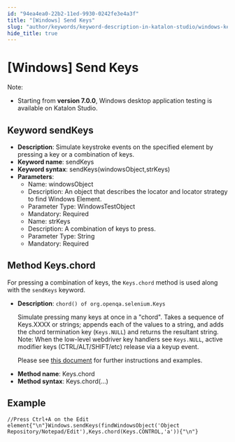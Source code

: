 ```yaml
---
id: "94ea4ea0-22b2-11ed-9930-0242fe3e4a3f"
title: "[Windows] Send Keys"
slug: "author/keywords/keyword-description-in-katalon-studio/windows-keywords/windows-send-keys"
hide_title: true
---
```


# <a id="id_0" class="anchor_top_offset"/><a id="ariaid-title1" class="anchor_top_offset"/>[Windows] Send Keys

              
<div xmlns="http://www.w3.org/1999/xhtml" className="note note note_note" id="id_0__id"><span className="note__title">Note:</span> 
  <ul className="ul"><li className="li"><p className="p">Starting from <strong className="ph b">version 7.0.0</strong>, Windows desktop
        application testing is available on Katalon Studio.</p></li></ul>
</div>
      

## <a id="id_0__id_1" class="anchor_top_offset"/>Keyword sendKeys

              
<ul xmlns="http://www.w3.org/1999/xhtml" className="ul"><li className="li">     <strong className="ph b">Description</strong>: Simulate keystroke events on the     specified element by pressing a key or a combination of keys.</li><li className="li">     <strong className="ph b">Keyword name</strong>: sendKeys</li><li className="li">     <strong className="ph b">Keyword syntax</strong>:     sendKeys(windowsObject,strKeys)</li><li className="li">     <strong className="ph b">Parameters</strong>:      <ul className="ul"><li className="li">Name: windowsObject</li><li className="li">Description: An object that describes the locator and locator         strategy to find Windows Element.</li><li className="li">Parameter Type: WindowsTestObject</li><li className="li">Mandatory: Required</li><li className="li">Name: strKeys</li><li className="li">Description: A combination of keys to press.</li><li className="li">Parameter Type: String</li><li className="li">Mandatory: Required</li></ul>   </li></ul> 
      

## <a id="id_0__id_2" class="anchor_top_offset"/>Method Keys.chord

              
<p xmlns="http://www.w3.org/1999/xhtml" className="p">For pressing a combination of keys, the <code className="ph codeph">Keys.chord</code>   method is used along with the <code className="ph codeph">sendKeys</code> keyword.</p> 
      
<ul xmlns="http://www.w3.org/1999/xhtml" className="ul"><li className="li">     <p className="p"><strong className="ph b">Description</strong>: <code className="ph codeph">chord() of org.openqa.selenium.Keys</code></p><p className="p">Simulate pressing many keys at once in a "chord". Takes a       sequence of Keys.XXXX or strings; appends each of the values to a       string, and adds the chord termination key (<code className="ph codeph">Keys.NULL</code>)       and returns the resultant string. Note: When the low-level       webdriver key handlers see <code className="ph codeph">Keys.NULL</code>, active modifier       keys (CTRL/ALT/SHIFT/etc) release via a keyup event.</p>     <p className="p">Please see <a className="xref j-external-link" href="https://www.codota.com/code/java/methods/org.openqa.selenium.Keys/chord" target="_blank">this         document</a> for further instructions and examples.</p>   </li><li className="li"><strong className="ph b">Method name</strong>: Keys.chord</li><li className="li"><strong className="ph b">Method syntax</strong>: Keys.chord(...)</li></ul> 
      

## <a id="id_0__id_3" class="anchor_top_offset"/>Example

                      
<pre xmlns="http://www.w3.org/1999/xhtml" className="pre codeblock"><code>//Press Ctrl+A on the Edit element{"\n"}Windows.sendKeys(findWindowsObject('Object Repository/Notepad/Edit'),Keys.chord(Keys.CONTROL,'a')){"\n"}</code></pre> 
            
